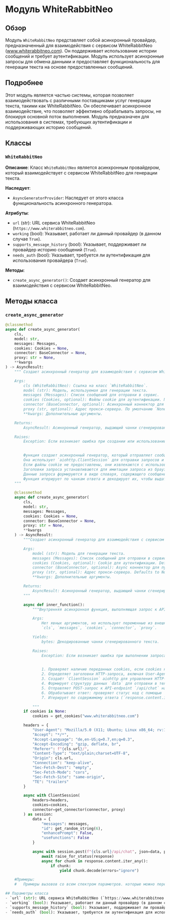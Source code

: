 # Модуль WhiteRabbitNeo

## Обзор

Модуль `WhiteRabbitNeo` представляет собой асинхронный провайдер, предназначенный для взаимодействия с сервисом WhiteRabbitNeo (www.whiterabbitneo.com).
Он поддерживает использование истории сообщений и требует аутентификации.
Модуль использует асинхронные запросы для обмена данными и предоставляет функциональность для генерации текста на основе предоставленных сообщений.

## Подробнее

Этот модуль является частью системы, которая позволяет взаимодействовать с различными поставщиками услуг генерации текста, такими как WhiteRabbitNeo.
Он обеспечивает асинхронное взаимодействие, что позволяет эффективно обрабатывать запросы, не блокируя основной поток выполнения.
Модуль предназначен для использования в системах, требующих аутентификации и поддерживающих историю сообщений.

## Классы

### `WhiteRabbitNeo`

**Описание**: Класс `WhiteRabbitNeo` является асинхронным провайдером, который взаимодействует с сервисом WhiteRabbitNeo для генерации текста.

**Наследует**:
- `AsyncGeneratorProvider`: Наследует от этого класса функциональность асинхронного генератора.

**Атрибуты**:
- `url` (str): URL сервиса WhiteRabbitNeo (`https://www.whiterabbitneo.com`).
- `working` (bool): Указывает, работает ли данный провайдер (в данном случае `True`).
- `supports_message_history` (bool): Указывает, поддерживает ли провайдер историю сообщений (`True`).
- `needs_auth` (bool): Указывает, требуется ли аутентификация для использования провайдера (`True`).

**Методы**:
- `create_async_generator()`: Создает асинхронный генератор для взаимодействия с сервисом WhiteRabbitNeo.

## Методы класса

### `create_async_generator`

```python
@classmethod
async def create_async_generator(
    cls,
    model: str,
    messages: Messages,
    cookies: Cookies = None,
    connector: BaseConnector = None,
    proxy: str = None,
    **kwargs
) -> AsyncResult:
    """ Создает асинхронный генератор для взаимодействия с сервисом WhiteRabbitNeo.

    Args:
        cls (WhiteRabbitNeo): Ссылка на класс `WhiteRabbitNeo`.
        model (str): Модель, используемая для генерации текста.
        messages (Messages): Список сообщений для отправки в сервис.
        cookies (Cookies, optional): Файлы cookie для аутентификации. По умолчанию `None`.
        connector (BaseConnector, optional): Асинхронный коннектор для пула соединений. По умолчанию `None`.
        proxy (str, optional): Адрес прокси-сервера. По умолчанию `None`.
        **kwargs: Дополнительные аргументы.

    Returns:
        AsyncResult: Асинхронный генератор, выдающий чанки сгенерированного текста.

    Raises:
        Exception: Если возникает ошибка при создании или использовании асинхронного генератора.

    
        Функция создает асинхронный генератор, который отправляет сообщения в сервис WhiteRabbitNeo и получает сгенерированный текст.
        Она использует `aiohttp.ClientSession` для отправки запросов и получения ответов.
        Если файлы cookie не предоставлены, они извлекаются с использованием `get_cookies()`.
        Заголовки запроса устанавливаются для имитации запроса из браузера.
        Данные запроса формируются в виде словаря, содержащего сообщения, идентификатор и флаги.
        Функция итерирует по чанкам ответа и декодирует их, чтобы выдать сгенерированный текст.
    """

    @classmethod
    async def create_async_generator(
        cls,
        model: str,
        messages: Messages,
        cookies: Cookies = None,
        connector: BaseConnector = None,
        proxy: str = None,
        **kwargs
    ) -> AsyncResult:
        """Создает асинхронный генератор для взаимодействия с сервисом WhiteRabbitNeo.

        Args:
            model (str): Модель для генерации текста.
            messages (Messages): Список сообщений для отправки в сервис.
            cookies (Cookies, optional): Cookie для аутентификации. Defaults to None.
            connector (BaseConnector, optional): Async коннектор для пула соединений. Defaults to None.
            proxy (str, optional): Адрес прокси-сервера. Defaults to None.
            **kwargs: Дополнительные аргументы.

        Returns:
            AsyncResult: Асинхронный генератор, выдающий чанки сгенерированного текста.
        """

        async def inner_function():
            """Внутренняя асинхронная функция, выполняющая запрос к API и генерирующая чанки ответа.

            Args:
                Нет явных аргументов, но использует переменные из внешней области видимости:
                `cls`, `messages`, `cookies`, `connector`, `proxy`.

            Yields:
                bytes: Декодированные чанки сгенерированного текста.

            Raises:
                Exception: Если возникает ошибка при выполнении запроса или обработке ответа.

            
                1. Проверяет наличие переданных cookies, если cookies не переданы - пытается получить их, вызвав `get_cookies("www.whiterabbitneo.com")`.
                2. Определяет заголовки HTTP-запроса, включая User-Agent, Accept, Referer и Content-Type.
                3. Создаёт `ClientSession` aiohttp для управления HTTP-соединениями. Использует либо переданный `connector`, либо создает новый с помощью `get_connector(connector, proxy)`.
                4. Формирует структуру данных `data` для отправки в теле запроса, включая `messages`, случайный `id` и флаги `enhancePrompt` и `useFunctions`.
                5. Отправляет POST-запрос к API-endpoint `/api/chat` на `cls.url` (URL WhiteRabbitNeo).
                6. Обрабатывает ответ: проверяет статус код с помощью `raise_for_status(response)` (вызывает исключение, если статус код указывает на ошибку).
                7. Итерирует по содержимому ответа (`response.content.iter_any()`), декодирует каждый чанк и возвращает его через `yield`.

            """
        if cookies is None:
            cookies = get_cookies("www.whiterabbitneo.com")

        headers = {
            "User-Agent": "Mozilla/5.0 (X11; Ubuntu; Linux x86_64; rv:123.0) Gecko/20100101 Firefox/123.0",
            "Accept": "*/*",
            "Accept-Language": "de,en-US;q=0.7,en;q=0.3",
            "Accept-Encoding": "gzip, deflate, br",
            "Referer": f"{cls.url}/",
            "Content-Type": "text/plain;charset=UTF-8",
            "Origin": cls.url,
            "Connection": "keep-alive",
            "Sec-Fetch-Dest": "empty",
            "Sec-Fetch-Mode": "cors",
            "Sec-Fetch-Site": "same-origin",
            "TE": "trailers"
        }

        async with ClientSession(
            headers=headers,
            cookies=cookies,
            connector=get_connector(connector, proxy)
        ) as session:
            data = {
                "messages": messages,
                "id": get_random_string(6),
                "enhancePrompt": False,
                "useFunctions": False
            }

            async with session.post(f"{cls.url}/api/chat", json=data, proxy=proxy) as response:
                await raise_for_status(response)
                async for chunk in response.content.iter_any():
                    if chunk:
                        yield chunk.decode(errors="ignore")

    #Примеры:
    #   Примеры вызовов со всем спектром параметров. которые можно передать в функцию

## Параметры класса
- `url` (str): URL сервиса WhiteRabbitNeo (`https://www.whiterabbitneo.com`).
- `working` (bool): Указывает, работает ли данный провайдер (в данном случае `True`).
- `supports_message_history` (bool): Указывает, поддерживает ли провайдер историю сообщений (`True`).
- `needs_auth` (bool): Указывает, требуется ли аутентификация для использования провайдера (`True`).